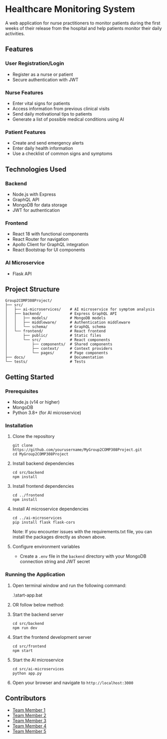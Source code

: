 # Healthcare Monitoring System

A web application for nurse practitioners to monitor patients during the first weeks of their release from the hospital and help patients monitor their daily activities.

## Features

### User Registration/Login
- Register as a nurse or patient
- Secure authentication with JWT

### Nurse Features
- Enter vital signs for patients
- Access information from previous clinical visits
- Send daily motivational tips to patients
- Generate a list of possible medical conditions using AI

### Patient Features
- Create and send emergency alerts
- Enter daily health information
- Use a checklist of common signs and symptoms

## Technologies Used

### Backend
- Node.js with Express
- GraphQL API
- MongoDB for data storage
- JWT for authentication

### Frontend
- React 18 with functional components
- React Router for navigation
- Apollo Client for GraphQL integration
- React Bootstrap for UI components

### AI Microservice
- Flask API

## Project Structure

```
Group2COMP308Project/
├── src/
│   ├── ai-microservices/    # AI microservice for symptom analysis
│   ├── backend/             # Express GraphQL API
│   │   ├── models/          # MongoDB models
│   │   ├── middleware/      # Authentication middleware
│   │   └── schema/          # GraphQL schema
│   └── frontend/            # React frontend
│       ├── public/          # Static files
│       └── src/             # React components
│           ├── components/  # Shared components
│           ├── context/     # Context providers
│           └── pages/       # Page components
├── docs/                    # Documentation
└── tests/                   # Tests
```

## Getting Started

### Prerequisites
- Node.js (v14 or higher)
- MongoDB
- Python 3.8+ (for AI microservice)

### Installation

1. Clone the repository
   ```
   git clone https://github.com/yourusername/MyGroup2COMP308Project.git
   cd MyGroup2COMP308Project
   ```

2. Install backend dependencies
   ```
   cd src/backend
   npm install
   ```

3. Install frontend dependencies
   ```
   cd ../frontend
   npm install
   ```

4. Install AI microservice dependencies
   ```
   cd ../ai-microservices
   pip install flask flask-cors
   ```

   Note: If you encounter issues with the requirements.txt file, you can install the packages directly as shown above.

5. Configure environment variables
   - Create a `.env` file in the `backend` directory with your MongoDB connection string and JWT secret

### Running the Application

1. Open terminal window and run the following command:

   .\start-app.bat

2. OR follow below method:

1. Start the backend server
   ```
   cd src/backend
   npm run dev
   ```

2. Start the frontend development server
   ```
   cd src/frontend
   npm start
   ```

3. Start the AI microservice
   ```
   cd src/ai-microservices
   python app.py
   ```

4. Open your browser and navigate to `http://localhost:3000`

## Contributors

- [Team Member 1](https://github.com/alelimc)
- [Team Member 2](https://github.com/ntsn301)
- [Team Member 3](https://github.com/mtoleran35)
- [Team Member 4](https://github.com/jbelenzo)
- [Team Member 5](https://github.com/ArtBobr)